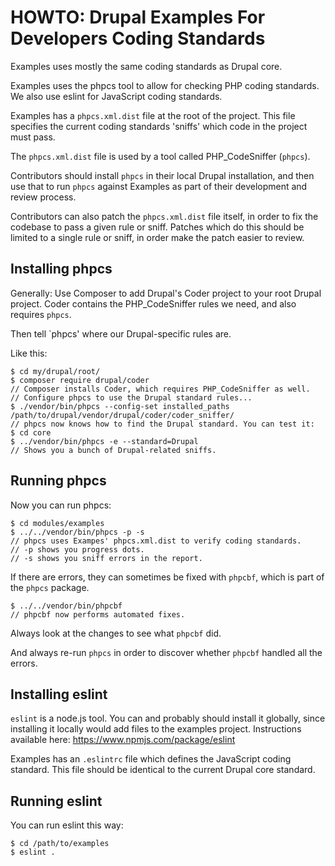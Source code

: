 HOWTO: Drupal Examples For Developers Coding Standards
=======================================================

Examples uses mostly the same coding standards as Drupal core.

Examples uses the phpcs tool to allow for checking PHP coding standards. We also
use eslint for JavaScript coding standards.

Examples has a `phpcs.xml.dist` file at the root of the project. This file
specifies the current coding standards 'sniffs' which code in the project must
pass.

The `phpcs.xml.dist` file is used by a tool called PHP_CodeSniffer (`phpcs`).

Contributors should install `phpcs` in their local Drupal installation, and then
use that to run `phpcs` against Examples as part of their development and review
process.

Contributors can also patch the `phpcs.xml.dist` file itself, in order to fix
the codebase to pass a given rule or sniff. Patches which do this should be
limited to a single rule or sniff, in order make the patch easier to review.

Installing phpcs
----------------

Generally: Use Composer to add Drupal's Coder project to your root
Drupal project. Coder contains the PHP_CodeSniffer rules we need, and
also requires `phpcs`.

Then tell `phpcs' where our Drupal-specific rules are.

Like this:

    $ cd my/drupal/root/
    $ composer require drupal/coder
    // Composer installs Coder, which requires PHP_CodeSniffer as well.
    // Configure phpcs to use the Drupal standard rules...
    $ ./vendor/bin/phpcs --config-set installed_paths /path/to/drupal/vendor/drupal/coder/coder_sniffer/
    // phpcs now knows how to find the Drupal standard. You can test it:
    $ cd core
    $ ../vendor/bin/phpcs -e --standard=Drupal
    // Shows you a bunch of Drupal-related sniffs.

Running phpcs
-------------

Now you can run phpcs:

    $ cd modules/examples
    $ ../../vendor/bin/phpcs -p -s
    // phpcs uses Exampes' phpcs.xml.dist to verify coding standards.
    // -p shows you progress dots.
    // -s shows you sniff errors in the report.

If there are errors, they can sometimes be fixed with `phpcbf`, which is
part of the `phpcs` package.

    $ ../../vendor/bin/phpcbf
    // phpcbf now performs automated fixes.

Always look at the changes to see what `phpcbf` did.

And always re-run `phpcs` in order to discover whether `phpcbf` handled all the
errors.

Installing eslint
-----------------

`eslint` is a node.js tool. You can and probably should install it globally,
since installing it locally would add files to the examples project.
Instructions available here: https://www.npmjs.com/package/eslint

Examples has an `.eslintrc` file which defines the JavaScript coding standard.
This file should be identical to the current Drupal core standard.

Running eslint
--------------

You can run eslint this way:

    $ cd /path/to/examples
    $ eslint .
